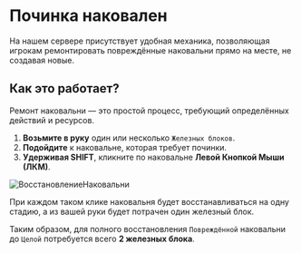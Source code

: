 ﻿# Починка наковален

На нашем сервере присутствует удобная механика, позволяющая игрокам ремонтировать повреждённые наковальни прямо на месте, не создавая новые. 

## Как это работает?

Ремонт наковальни — это простой процесс, требующий определённых действий и ресурсов.

1.  **Возьмите в руку** один или несколько `Железных блоков`.
2.  **Подойдите** к наковальне, которая требует починки.
3.  **Удерживая SHIFT**, кликните по наковальне **Левой Кнопкой Мыши (ЛКМ)**.

![ВосстановлениеНаковальни](./public/anvilrepair.gif)

При каждом таком клике наковальня будет восстанавливаться на одну стадию, а из вашей руки будет потрачен один железный блок.

Таким образом, для полного восстановления `Повреждённой` наковальни до `Целой` потребуется всего **2 железных блока**.